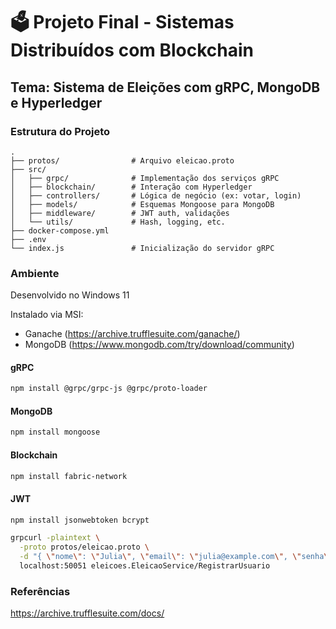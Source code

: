 # 🗳️ Projeto Final - Sistemas Distribuídos com Blockchain  
## Tema: Sistema de Eleições com gRPC, MongoDB e Hyperledger



### Estrutura do Projeto

```
.
├── protos/                # Arquivo eleicao.proto
├── src/
│   ├── grpc/              # Implementação dos serviços gRPC
│   ├── blockchain/        # Interação com Hyperledger
│   ├── controllers/       # Lógica de negócio (ex: votar, login)
│   ├── models/            # Esquemas Mongoose para MongoDB
│   ├── middleware/        # JWT auth, validações
│   └── utils/             # Hash, logging, etc.
├── docker-compose.yml
├── .env
└── index.js               # Inicialização do servidor gRPC

```
### Ambiente

Desenvolvido no Windows 11

Instalado via MSI:
- Ganache (https://archive.trufflesuite.com/ganache/)
- MongoDB (https://www.mongodb.com/try/download/community)

#### gRPC
``` bash
npm install @grpc/grpc-js @grpc/proto-loader
```

#### MongoDB
``` bash
npm install mongoose
```

#### Blockchain
``` bash
npm install fabric-network
```

#### JWT
``` bash
npm install jsonwebtoken bcrypt
```



``` bash
grpcurl -plaintext \
  -proto protos/eleicao.proto \
  -d "{ \"nome\": \"Julia\", \"email\": \"julia@example.com\", \"senha\": \"1234\", \"perfil\": \"ELEITOR\" }" \
  localhost:50051 eleicoes.EleicaoService/RegistrarUsuario
```



### Referências

https://archive.trufflesuite.com/docs/
